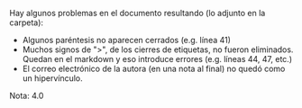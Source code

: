 Hay algunos problemas en el documento resultando (lo adjunto en la carpeta):

- Algunos paréntesis no aparecen cerrados (e.g. línea 41)
- Muchos signos de ">", de los cierres de etiquetas, no fueron eliminados. Quedan en el markdown y eso introduce errores (e.g. líneas 44, 47, etc.)
- El correo electrónico de la autora (en una nota al final) no quedó como un hipervínculo.

Nota: 4.0
